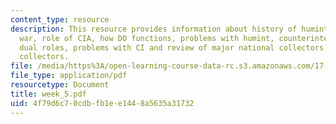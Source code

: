 ```yaml
---
content_type: resource
description: This resource provides information about history of humint during cold
  war, role of CIA, how DO functions, problems with humint, counterintelligence, CIA-FBI
  dual roles, problems with CI and review of major national collectors vs departmental
  collectors.
file: /media/https%3A/open-learning-course-data-rc.s3.amazonaws.com/17-908-reading-seminar-in-social-science-intelligence-and-national-security-fall-2005/4f79d6c70cdbfb1ee1448a5635a31732_week_5.pdf
file_type: application/pdf
resourcetype: Document
title: week_5.pdf
uid: 4f79d6c7-0cdb-fb1e-e144-8a5635a31732
---
```

